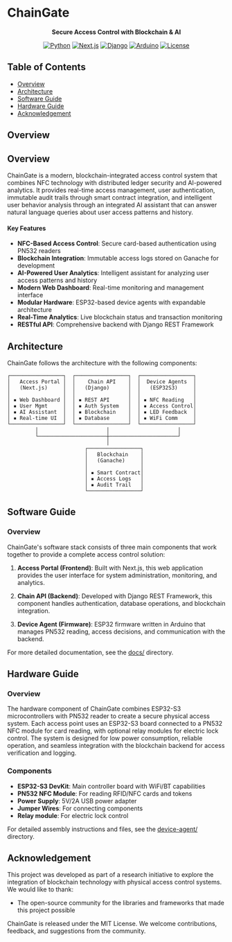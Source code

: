 # ChainGate
<div align="center">

**Secure Access Control with Blockchain & AI**

[![Python](https://img.shields.io/badge/Python-3.8+-blue.svg)](https://python.org)
[![Next.js](https://img.shields.io/badge/Next.js-15.2.4-black.svg)](https://nextjs.org)
[![Django](https://img.shields.io/badge/Django-5.2.1-green.svg)](https://djangoproject.com)
[![Arduino](https://img.shields.io/badge/Arduino-ESP32-orange.svg)](https://arduino.cc)
[![License](https://img.shields.io/badge/License-MIT-yellow.svg)](LICENSE)

</div>

## Table of Contents

- [Overview](#overview)
- [Architecture](#architecture)
- [Software Guide](#software-guide)
- [Hardware Guide](#hardware-guide)
- [Acknowledgement](#acknowledgement)

## Overview

## Overview

ChainGate is a modern, blockchain-integrated access control system that combines NFC technology with distributed ledger security and AI-powered analytics. It provides real-time access management, user authentication, immutable audit trails through smart contract integration, and intelligent user behavior analysis through an integrated AI assistant that can answer natural language queries about user access patterns and history.

#### Key Features

- **NFC-Based Access Control**: Secure card-based authentication using PN532 readers
- **Blockchain Integration**: Immutable access logs stored on Ganache for development
- **AI-Powered User Analytics**: Intelligent assistant for analyzing user access patterns and history
- **Modern Web Dashboard**: Real-time monitoring and management interface
- **Modular Hardware**: ESP32-based device agents with expandable architecture
- **Real-Time Analytics**: Live blockchain status and transaction monitoring
- **RESTful API**: Comprehensive backend with Django REST Framework

## Architecture

ChainGate follows the architecture with the following components:

```
┌─────────────────┐  ┌─────────────────┐  ┌─────────────────┐
│   Access Portal │  │    Chain API    │  │  Device Agents  │
│   (Next.js)     │  │   (Django)      │  │   (ESP32S3)     │
│                 │  │                 │  │                 │
│ ▪ Web Dashboard │  │ ▪ REST API      │  │ ▪ NFC Reading   │
│ ▪ User Mgmt     │  │ ▪ Auth System   │  │ ▪ Access Control│
│ ▪ AI Assistant  │  │ ▪ Blockchain    │  │ ▪ LED Feedback  │
│ ▪ Real-time UI  │  │ ▪ Database      │  │ ▪ WiFi Comm     │
└─────────────────┘  └─────────────────┘  └─────────────────┘
         │                      │                      │
         └──────────────────────┼──────────────────────┘
                                │
                         ┌─────────────────┐
                         │   Blockchain    │
                         │   (Ganache)     │
                         │                 │
                         │ ▪ Smart Contract│
                         │ ▪ Access Logs   │
                         │ ▪ Audit Trail   │
                         └─────────────────┘
```

## Software Guide
### Overview
ChainGate's software stack consists of three main components that work together to provide a complete access control solution:

1. **Access Portal (Frontend)**: Built with Next.js, this web application provides the user interface for system administration, monitoring, and analytics.

2. **Chain API (Backend)**: Developed with Django REST Framework, this component handles authentication, database operations, and blockchain integration.

3. **Device Agent (Firmware)**: ESP32 firmware written in Arduino that manages PN532 reading, access decisions, and communication with the backend.

For more detailed documentation, see the [docs/](/docs/) directory.
## Hardware Guide

### Overview
The hardware component of ChainGate combines ESP32-S3 microcontrollers with PN532 reader to create a secure physical access system. Each access point uses an ESP32-S3 board connected to a PN532 NFC module for card reading, with optional relay modules for electric lock control. The system is designed for low power consumption, reliable operation, and seamless integration with the blockchain backend for access verification and logging.

### Components

- **ESP32-S3 DevKit**: Main controller board with WiFi/BT capabilities
- **PN532 NFC Module**: For reading RFID/NFC cards and tokens
- **Power Supply**: 5V/2A USB power adapter
- **Jumper Wires**: For connecting components
- **Relay module**:  For electric lock control


For detailed assembly instructions and files, see the [device-agent/](/device-agent/) directory.

## Acknowledgement

This project was developed as part of a research initiative to explore the integration of blockchain technology with physical access control systems. We would like to thank:

- The open-source community for the libraries and frameworks that made this project possible

ChainGate is released under the MIT License. We welcome contributions, feedback, and suggestions from the community.